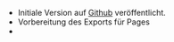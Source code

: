 - Initiale Version auf [Github](https://github.com/energychain/Konsultation_StrommarktDesignDerZukunft_2024) veröffentlicht.
- Vorbereitung des Exports für Pages
-